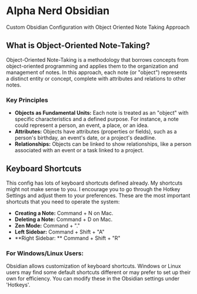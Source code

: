 # Alpha Nerd Obsidian
 Custom Obsidian Configuration with Object Oriented Note Taking Approach

## What is Object-Oriented Note-Taking?
Object-Oriented Note-Taking is a methodology that borrows concepts from object-oriented programming and applies them to the organization and management of notes. In this approach, each note (or "object") represents a distinct entity or concept, complete with attributes and relations to other notes.

### Key Principles
- **Objects as Fundamental Units:** Each note is treated as an "object" with specific characteristics and a defined purpose. For instance, a note could represent a person, an event, a place, or an idea.
- **Attributes:** Objects have attributes (properties or fields), such as a person's birthday, an event's date, or a project's deadline.
- **Relationships:** Objects can be linked to show relationships, like a person associated with an event or a task linked to a project.

## Keyboard Shortcuts
This config has lots of keyboard shortcuts defined already. 
My shortcuts might not make sense to you. I encourage you to go through the Hotkey Settings and adjust them to your preferences.
These are the most important shortcuts that you need to operate the system:

- **Creating a Note:** Command + N on Mac. 
- **Deleting a Note:** Command + D on Mac. 
- **Zen Mode:** Command + "."
- **Left Sidebar:** Command + Shift + "A"
- **Right Sidebar: ** Command + Shift + "R"

### For Windows/Linux Users:
Obsidian allows customization of keyboard shortcuts. Windows or Linux users may find some default shortcuts different or may prefer to set up their own for efficiency. You can modify these in the Obsidian settings under 'Hotkeys'.


